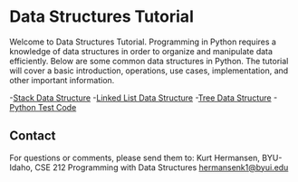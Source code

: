# Data Structures Tutorial
Welcome to Data Structures Tutorial. Programming in Python requires a knowledge of data structures in order to organize and manipulate data efficiently. Below are some common data structures in Python. The tutorial will cover a basic introduction, operations, use cases, implementation, and other important information. 

-[Stack Data Structure](https://github.com/KurtHermansen/Data-Structures/1-Stack.md)
-[Linked List Data Structure](https://github.com/KurtHermansen/Data-Structures/2-linkedList.md)
-[Tree Data Structure](https://github.com/KurtHermansen/Data-Structures/3-tree.md)
-[Python Test Code](https://github.com/KurtHermansen/Data-Structures/4-fullCode.py)


## Contact
For questions or comments, please send them to:
Kurt Hermansen, BYU-Idaho, CSE 212 Programming with Data Structures
[hermansenk1@byui.edu](hermansenk1@byui.edu)